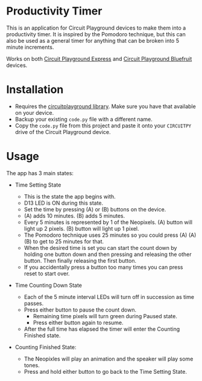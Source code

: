 # Productivity Timer
This is an application for Circuit Playground devices to make them into a productivity timer. It is inspired by the Pomodoro technique, but this can also be used as a general timer for anything that can be broken into 5 minute increments.

Works on both [Circuit Playground Express](https://www.adafruit.com/product/3333) and [Circuit Playground Bluefruit](https://www.adafruit.com/product/4333) devices.

# Installation
- Requires the [circuitplayground library](https://learn.adafruit.com/circuitpython-made-easy-on-circuit-playground-express). Make sure you have that available on your device.
- Backup your existing `code.py` file with a different name.
- Copy the `code.py` file from this project and paste it onto your `CIRCUITPY` drive of the Circuit Playground device.

# Usage
The app has 3 main states:
- Time Setting State
    - This is the state the app begins with.
    - D13 LED is ON during this state.
    - Set the time by pressing (A) or (B) buttons on the device.
    - (A) adds 10 minutes. (B) adds 5 minutes.
    - Every 5 minutes is represented by 1 of the Neopixels. (A) button will light up 2 pixels. (B) button will light up 1 pixel.
    - The Pomodoro technique uses 25 minutes so you could press (A) (A) (B) to get to 25 minutes for that.
    - When the desired time is set you can start the count down by holding one button down and then pressing and releasing the other button. Then finally releasing the first button.
    - If you accidentally press a button too many times you can press reset to start over. 
- Time Counting Down State
    - Each of the 5 minute interval LEDs will turn off in succession as time passes.
    - Press either button to pause the count down.
        - Remaining time pixels will turn green during Paused state.
        - Press either button again to resume.
    - After the full time has elapsed the timer will enter the Counting Finished state.

- Counting Finished State:
    - The Neopixles will play an animation and the speaker will play some tones.
    - Press and hold either button to go back to the Time Setting State.